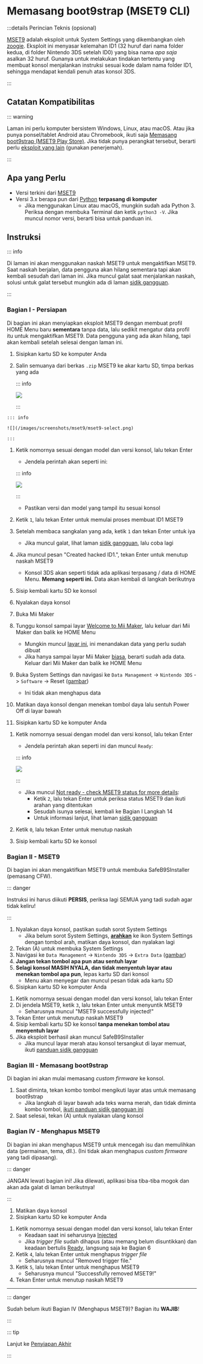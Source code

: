 # Memasang boot9strap (MSET9 CLI)

:::details Perincian Teknis (opsional)

[MSET9](https://github.com/zoogie/MSET9) adalah eksploit untuk System Settings yang dikembangkan oleh [zoogie](https://github.com/zoogie). Eksploit ini menyasar kelemahan ID1 (32 huruf dari nama folder kedua, di folder Nintendo 3DS setelah ID0) yang bisa nama _apa saja_ asalkan 32 huruf. Gunanya untuk melakukan tindakan tertentu yang membuat konsol menjalankan instruksi sesuai kode dalam nama folder ID1, sehingga mendapat kendali penuh atas konsol 3DS.

:::

## Catatan Kompatibilitas

::: warning

Laman ini perlu komputer bersistem Windows, Linux, atau macOS. Atau jika punya ponsel/tablet Android atau Chromebook, ikuti saja [Memasang boot9strap (MSET9 Play Store)](installing-boot9strap-\(mset9-play-store\)). Jika tidak punya perangkat tersebut, berarti perlu [eksploit yang lain](https://wiki.hacks.guide/wiki/3DS:Alternate_Exploits) (gunakan penerjemah).

:::

## Apa yang Perlu

- Versi terkini dari [MSET9](https://github.com/hacks-guide/MSET9/releases/latest)
- Versi 3.x berapa pun dari [Python](https://www.python.org/downloads/) **terpasang di komputer**
  - Jika menggunakan Linux atau macOS, mungkin sudah ada Python 3. Periksa dengan membuka Terminal dan ketik `python3 -V`. Jika muncul nomor versi, berarti bisa untuk panduan ini.

## Instruksi

::: info

Di laman ini akan menggunakan naskah MSET9 untuk mengaktifkan MSET9. Saat naskah berjalan, data pengguna akan hilang sementara tapi akan kembali sesudah dari laman ini. Jika muncul galat saat menjalankan naskah, solusi untuk galat tersebut mungkin ada di laman [sidik gangguan](troubleshooting-mset9).

:::

### Bagian I - Persiapan

Di bagian ini akan menyiapkan eksploit MSET9 dengan membuat profil HOME Menu baru **sementara** tanpa data, lalu sedikit mengatur data profil itu untuk mengaktifkan MSET9. Data pengguna yang ada akan hilang, tapi akan kembali setelah selesai dengan laman ini.

1. Sisipkan kartu SD ke komputer Anda
2. Salin semuanya dari berkas `.zip` MSET9 ke akar kartu SD, timpa berkas yang ada

   ::: info

   ![](/images/screenshots/mset9/mset9-root-layout.png)

   :::

<!--@include: ./_include/mset9-chorus.md -->

```
::: info

![](/images/screenshots/mset9/mset9-select.png)

:::
```

1. Ketik nomornya sesuai dengan model dan versi konsol, lalu tekan Enter

   - Jendela perintah akan seperti ini:

   ::: info

   ![](/images/screenshots/mset9/mset9-setup-notcreated.png)

   :::

   - Pastikan versi dan model yang tampil itu sesuai konsol
2. Ketik `1`, lalu tekan Enter untuk memulai proses membuat ID1 MSET9
3. Setelah membaca sangkalan yang ada, ketik `1` dan tekan Enter untuk iya
   - Jika muncul galat, lihat laman [sidik gangguan](troubleshooting-mset9), lalu coba lagi
4. Jika muncul pesan "Created hacked ID1.", tekan Enter untuk menutup naskah MSET9
   - Konsol 3DS akan seperti tidak ada aplikasi terpasang / data di HOME Menu. **Memang seperti ini.** Data akan kembali di langkah berikutnya
5. Sisip kembali kartu SD ke konsol
6. Nyalakan daya konsol
7. Buka Mii Maker
8. Tunggu konsol sampai layar [Welcome to Mii Maker](/images/screenshots/mset9/mii-welcome.png), lalu keluar dari Mii Maker dan balik ke HOME Menu
   - Mungkin muncul [layar ini](/images/screenshots/mset9/mii-extdata.png), ini menandakan data yang perlu sudah dibuat
   - Jika hanya sampai layar Mii Maker [biasa](/images/screenshots/mset9/mii-existing.png), berarti sudah ada data. Keluar dari Mii Maker dan balik ke HOME Menu
9. Buka System Settings dan navigasi ke `Data Management` -> `Nintendo 3DS` -> `Software` -> Reset ([gambar](/images/screenshots/database-reset.jpg))
   - Ini tidak akan menghapus data
10. Matikan daya konsol dengan menekan tombol daya lalu sentuh Power Off di layar bawah
11. Sisipkan kartu SD ke komputer Anda

<!--@include: ./_include/mset9-chorus.md -->

1. Ketik nomornya sesuai dengan model dan versi konsol, lalu tekan Enter

   - Jendela perintah akan seperti ini dan muncul `Ready`:

   ::: info

   ![](/images/screenshots/mset9/mset9-ready.png)

   :::

   - Jika muncul [Not ready - check MSET9 status for more details](/images/screenshots/mset9/mset9-not-ready.png):
     - Ketik `2`, lalu tekan Enter untuk periksa status MSET9 dan ikuti arahan yang ditentukan
     - Sesudah isunya selesai, kembali ke Bagian I Langkah 14
     - Untuk informasi lanjut, lihat laman [sidik gangguan](troubleshooting-mset9)
2. Ketik `0`, lalu tekan Enter untuk menutup naskah
3. Sisip kembali kartu SD ke konsol

### Bagian II - MSET9

Di bagian ini akan mengaktifkan MSET9 untuk membuka SafeB9SInstaller (pemasang CFW).

::: danger

Instruksi ini harus diikuti **PERSIS**, periksa lagi SEMUA yang tadi sudah agar tidak keliru!

:::

1. Nyalakan daya konsol, pastikan sudah sorot System Settings
   - Jika belum sorot System Settings, **[arahkan](/images/screenshots/mset9/hover-settings.png)** ke ikon System Settings dengan tombol arah, matikan daya konsol, dan nyalakan lagi
2. Tekan (A) untuk membuka System Settings
3. Navigasi ke `Data Management` -> `Nintendo 3DS` -> `Extra Data` ([gambar](/images/screenshots/mset9/settings-extdata.png))
4. **Jangan tekan tombol apa pun atau sentuh layar**
5. **Selagi konsol MASIH NYALA, dan tidak menyentuh layar atau menekan tombol apa pun**, lepas kartu SD dari konsol
   - Menu akan menyegar dan muncul pesan tidak ada kartu SD
6. Sisipkan kartu SD ke komputer Anda

<!--@include: ./_include/mset9-chorus.md -->

1. Ketik nomornya sesuai dengan model dan versi konsol, lalu tekan Enter
2. Di jendela MSET9, ketik `3`, lalu tekan Enter untuk menyuntik MSET9
   - Seharusnya muncul "MSET9 successfully injected!"
3. Tekan Enter untuk menutup naskah MSET9
4. Sisip kembali kartu SD ke konsol **tanpa menekan tombol atau menyentuh layar**
5. Jika eksploit berhasil akan muncul SafeB9SInstaller
   - Jika muncul layar merah atau konsol tersangkut di layar memuat, ikuti [panduan sidik gangguan](troubleshooting-mset9)

### Bagian III - Memasang boot9strap

Di bagian ini akan mulai memasang _custom firmware_ ke konsol.

1. Saat diminta, tekan kombo tombol mengikuti layar atas untuk memasang boot9strap
   - Jika langkah di layar bawah ada teks warna merah, dan tidak diminta kombo tombol, [ikuti panduan sidik gangguan ini](troubleshooting-mset9)
2. Saat selesai, tekan (A) untuk nyalakan ulang konsol

<!--@include: ./_include/configure-luma3ds.md -->

### Bagian IV - Menghapus MSET9

Di bagian ini akan menghapus MSET9 untuk mencegah isu dan memulihkan data (permainan, tema, dll.). (Ini tidak akan menghapus _custom firmware_ yang tadi dipasang).

::: danger

JANGAN lewati bagian ini! Jika dilewati, aplikasi bisa tiba-tiba mogok dan akan ada galat di laman berikutnya!

:::

1. Matikan daya konsol
2. Sisipkan kartu SD ke komputer Anda

<!--@include: ./_include/mset9-chorus.md -->

1. Ketik nomornya sesuai dengan model dan versi konsol, lalu tekan Enter
   - Keadaan saat ini seharusnya [Injected](/images/screenshots/mset9/mset9-injected.png)
   - Jika _trigger file_ sudah dihapus (atau memang belum disuntikkan) dan keadaan bertulis [Ready](/images/screenshots/mset9/mset9-ready.png), langsung saja ke Bagian 6
2. Ketik `4`, lalu tekan Enter untuk menghapus _trigger file_
   - Seharusnya muncul "Removed trigger file."
3. Ketik `5`, lalu tekan Enter untuk menghapus MSET9
   - Seharusnya muncul "Successfully removed MSET9!"
4. Tekan Enter untuk menutup naskah MSET9

<!--@include: ./_include/luma3ds-installed-note.md -->

___

::: danger

Sudah belum ikuti Bagian IV (Menghapus MSET9)? Bagian itu **WAJIB**!

:::

::: tip

Lanjut ke [Penyiapan Akhir](finalizing-setup)

:::
